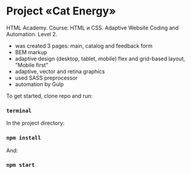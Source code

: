 # Project «Cat Energy» 

HTML Academy.
Course: HTML и CSS. Adaptive Website Coding and Automation. Level 2. 
- was created 3 pages: main, catalog and feedback form
- BEM markup
- adaptive design (desktop, tablet, mobile) flex and grid-based layout, "Mobile first"
- adaptive, vector and retina graphics
- used SASS preprocessor
- automation by Gulp

To get started, clone repo and run:
### `terminal`

In the project directory:
### `npm install`

And:
### `npm start`

